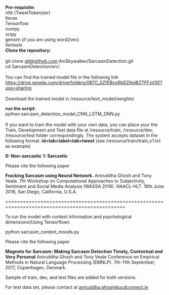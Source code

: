 
<b>Pre-requisite:</b>
<br/>nltk (TweetTokenizer)
<br/>Keras
<br/>Tensorflow
<br/>numpy
<br/>scipy
<br/>gensim (if you are using word2vec)
<br/>itertools
<br/>
<b>Clone the repository:</b>
<br/><br/>
git clone git@github.com:AniSkywalker/SarcasmDetection.git
<br/>
cd SarcasmDetection/src/
<br/><br/>
You can find the trained model file in the following link
https://drive.google.com/drive/folders/0B7C_0ZfEBcpRbDZKelBZTFFsV0E?usp=sharing
<br/><br/>
Download the trained model in /resource/text_model/weights/

<b>run the script:</b>
<br/>
python sarcasm_detection_model_CNN_LSTM_DNN.py
<br/><br/>
If you want to train the model with your own data, you can place your the Train, Development and Test data file at /resource/train, /resource/dev, /resource/test folder correspondingly.
The system accepts dataset in the following format:
<b>id\<tab\>label\<tab\>tweet</b> (see /resource/train/train_v1.txt as example)

<b>0: Non-sarcastic</b>
<b>1: Sarcastic</b>

Please cite the following paper

<b>Fracking Sarcasm using Neural Network.</b>
Aniruddha Ghosh and Tony Veale. 
7th Workshop on Computational Approaches to Subjectivity, Sentiment and Social Media Analysis (WASSA 2016). 
NAACL-HLT. 16th June 2016, San Diego, California, U.S.A. 

===============================================================================================

To run the model with context information and psychological dimensions(Using Tensorflow):

python sarcasm_context_moods.py

Please cite the following paper

<b>Magnets for Sarcasm: Making Sarcasm Detection Timely, Contextual and Very Personal</b>
Aniruddha Ghosh and Tony Veale
Conference on Empirical Methods in Natural Language Processing (EMNLP).
7th-11th September, 2017, Copenhagen, Denmark.

Sample of train, dev, and test files are added for both versions.

For test data set, please contact at aniruddha.ghosh@ucdconnect.ie

